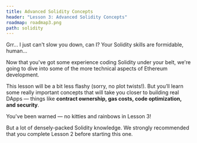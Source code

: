 ```yaml
---
title: Advanced Solidity Concepts
header: "Lesson 3: Advanced Solidity Concepts"
roadmap: roadmap3.png
path: solidity
---
```


Grr... I just can't slow you down, can I? Your Solidity skills are formidable, human...

Now that you've got some experience coding Solidity under your belt, we're going to dive into some of the more technical aspects of Ethereum development.

This lesson will be a bit less flashy (sorry, no plot twists!). But you’ll learn some really important concepts that will take you closer to building real DApps — things like **contract ownership, gas costs, code optimization, and security**.

You've been warned — no kitties and rainbows in Lesson 3!

But a lot of densely-packed Solidity knowledge. We strongly recommended that you complete Lesson 2 before starting this one.
